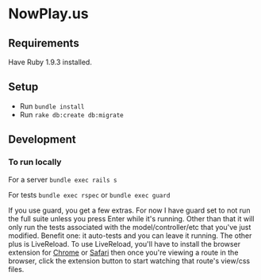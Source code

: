 # NowPlay.us

## Requirements

Have Ruby 1.9.3 installed.

## Setup

- Run  ```bundle install```
- Run ```rake db:create db:migrate```

## Development

### To run locally

For a server ```bundle exec rails s```


For tests ```bundle exec rspec``` or ```bundle exec guard```

If you use guard, you get a few extras. For now I have guard set to not run the full suite unless you press Enter while it's running. Other than that it will only run the tests associated with the model/controller/etc that you've just modified. Benefit one: it auto-tests and you can leave it running. The other plus is LiveReload. To use LiveReload, you'll have to install the browser extension for [Chrome](https://chrome.google.com/extensions/detail/jnihajbhpnppcggbcgedagnkighmdlei) or [Safari](https://github.com/downloads/mockko/livereload/LiveReload-1.6.2.safariextz) then once you're viewing a route in the browser, click the extension button to start watching that route's view/css files.

